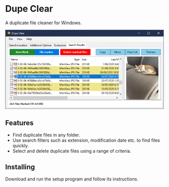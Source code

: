# Dupe Clear
A duplicate file cleaner for Windows.

![Screenshot](screenshot.png?raw=true)

## Features

* Find duplicate files in any folder.
* Use search filters such as extension, modification date etc. to find files quickly.
* Select and delete duplicate files using a range of criteria.

## Installing

Download and run the setup program and follow its instructions.
